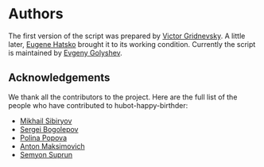 # Authors

The first version of the script was prepared by [Victor Gridnevsky](https://github.com/6r1d). A little later, [Eugene Hatsko](https://github.com/HackoDev) brought it to its working condition. Currently the script is maintained by [Evgeny Golyshev](https://github.com/eugulixes).

## Acknowledgements

We thank all the contributors to the project. Here are the full list of the people who have contributed to hubot-happy-birthder:
* [Mikhail Sibiryov](https://github.com/ukhryab)
* [Sergei Bogolepov](https://github.com/Sergei-vb)
* [Polina Popova](https://github.com/polina-popova)
* [Anton Maksimovich](https://github.com/ABSLord)
* [Semyon Suprun](https://github.com/BehindLoader)
